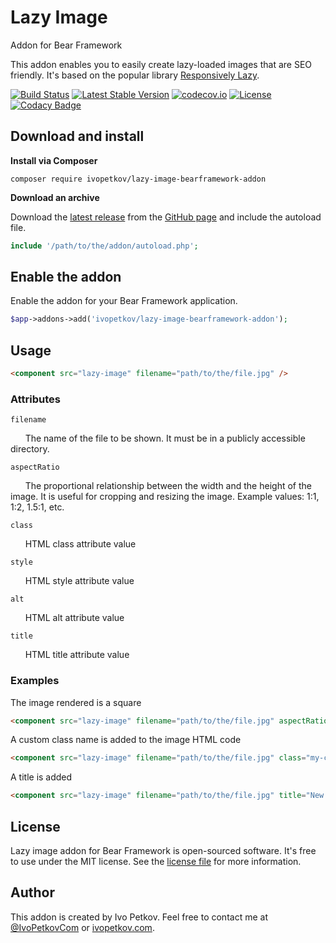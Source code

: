 # Lazy Image
Addon for Bear Framework

This addon enables you to easily create lazy-loaded images that are SEO friendly. It's based on the popular library [Responsively Lazy](https://github.com/ivopetkov/responsively-lazy/).

[![Build Status](https://travis-ci.org/ivopetkov/lazy-image-bearframework-addon.svg)](https://travis-ci.org/ivopetkov/lazy-image-bearframework-addon)
[![Latest Stable Version](https://poser.pugx.org/ivopetkov/lazy-image-bearframework-addon/v/stable)](https://packagist.org/packages/ivopetkov/lazy-image-bearframework-addon)
[![codecov.io](https://codecov.io/github/ivopetkov/lazy-image-bearframework-addon/coverage.svg?branch=master)](https://codecov.io/github/ivopetkov/lazy-image-bearframework-addon?branch=master)
[![License](https://poser.pugx.org/ivopetkov/lazy-image-bearframework-addon/license)](https://packagist.org/packages/ivopetkov/lazy-image-bearframework-addon)
[![Codacy Badge](https://api.codacy.com/project/badge/Grade/c3335b13bcfb42a2ab84c565debb308e)](https://www.codacy.com/app/ivo_2/lazy-image-bearframework-addon)

## Download and install

**Install via Composer**

```shell
composer require ivopetkov/lazy-image-bearframework-addon
```

**Download an archive**

Download the [latest release](https://github.com/ivopetkov/lazy-image-bearframework-addon/releases) from the [GitHub page](https://github.com/ivopetkov/lazy-image-bearframework-addon) and include the autoload file.
```php
include '/path/to/the/addon/autoload.php';
```

## Enable the addon
Enable the addon for your Bear Framework application.

```php
$app->addons->add('ivopetkov/lazy-image-bearframework-addon');
```


## Usage

```html
<component src="lazy-image" filename="path/to/the/file.jpg" />
```

### Attributes

`filename`

&nbsp;&nbsp;&nbsp;&nbsp;&nbsp;&nbsp;The name of the file to be shown. It must be in a publicly accessible directory.

`aspectRatio`

&nbsp;&nbsp;&nbsp;&nbsp;&nbsp;&nbsp;The proportional relationship between the width and the height of the image. It is useful for cropping and resizing the image. Example values: 1:1, 1:2, 1.5:1, etc.

`class`

&nbsp;&nbsp;&nbsp;&nbsp;&nbsp;&nbsp;HTML class attribute value

`style`

&nbsp;&nbsp;&nbsp;&nbsp;&nbsp;&nbsp;HTML style attribute value

`alt`

&nbsp;&nbsp;&nbsp;&nbsp;&nbsp;&nbsp;HTML alt attribute value

`title`

&nbsp;&nbsp;&nbsp;&nbsp;&nbsp;&nbsp;HTML title attribute value

### Examples

The image rendered is a square
```html
<component src="lazy-image" filename="path/to/the/file.jpg" aspectRatio="1:1" />
```

A custom class name is added to the image HTML code
```html
<component src="lazy-image" filename="path/to/the/file.jpg" class="my-class-name" />
```

A title is added
```html
<component src="lazy-image" filename="path/to/the/file.jpg" title="New Year's Eve" />
```

## License
Lazy image addon for Bear Framework is open-sourced software. It's free to use under the MIT license. See the [license file](https://github.com/ivopetkov/lazy-image-bearframework-addon/blob/master/LICENSE) for more information.

## Author
This addon is created by Ivo Petkov. Feel free to contact me at [@IvoPetkovCom](https://twitter.com/IvoPetkovCom) or [ivopetkov.com](https://ivopetkov.com).
